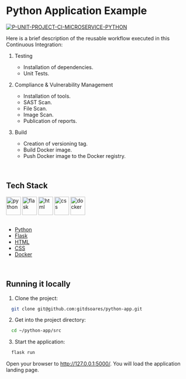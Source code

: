 # Python Application Example

[![P-UNIT-PROJECT-CI-MICROSERVICE-PYTHON](https://github.com/gitdsoares/python-app/actions/workflows/p-unit-project-ci-microservice.yml/badge.svg)](https://github.com/gitdsoares/python-app/actions/workflows/p-unit-project-ci-microservice.yml)

Here is a brief description of the reusable workflow executed in this Continuous Integration:

1. Testing
    - Installation of dependencies.
    - Unit Tests.

2. Compliance & Vulnerability Management
    - Installation of tools.
    - SAST Scan.
    - File Scan.
    - Image Scan.
    - Publication of reports.

3. Build
    - Creation of versioning tag.
    - Build Docker image.
    - Push Docker image to the Docker registry.

<br>

## Tech Stack

<div>
  
  <img align="center" alt="python" height="50" width="40" src="https://cdn.jsdelivr.net/gh/devicons/devicon@latest/icons/python/python-original.svg" />
  <img align="center" alt="flask" height="50" width="40" src="https://cdn.jsdelivr.net/gh/devicons/devicon@latest/icons/flask/flask-original.svg" />      
  <img align="center" alt="html" height="50" width="40" src="https://cdn.jsdelivr.net/gh/devicons/devicon@latest/icons/html5/html5-original.svg" />
  <img align="center" alt="css" height="50" width="40" src="https://cdn.jsdelivr.net/gh/devicons/devicon@latest/icons/css3/css3-original.svg" />
  <img align="center" alt="docker" height="50" width="40" src="https://cdn.jsdelivr.net/gh/devicons/devicon@latest/icons/docker/docker-original.svg" />

</div>

<br>

- [Python](https://www.python.org/downloads/)
- [Flask](https://pypi.org/project/Flask/)
- [HTML](https://pt.wikipedia.org/wiki/HTML5)
- [CSS](https://en.wikipedia.org/wiki/CSS)
- [Docker](https://docs.docker.com/)

<br>

## Running it locally

1. Clone the project:

```bash
  git clone git@github.com:gitdsoares/python-app.git
```

2. Get into the project directory:

```bash
  cd ~/python-app/src
```

3. Start the application:

```bash
  flask run
```

Open your browser to http://127.0.0.1:5000/. You will load the application landing page.